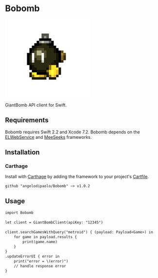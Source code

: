 # Bobomb 

![logo](https://github.com/angelodipaolo/Bobomb/blob/master/logo.jpg)

GiantBomb API client for Swift.

## Requirements

Bobomb requires Swift 2.2 and Xcode 7.2. Bobomb depends on the [ELWebService](https://github.com/Electrode-iOS/ELWebService) and [MeeSeeks](https://github.com/angelodipaolo/MeeSeeks) frameworks.

## Installation

### Carthage

Install with [Carthage](https://github.com/Carthage/Carthage) by adding the framework to your project's [Cartfile](https://github.com/Carthage/Carthage/blob/master/Documentation/Artifacts.md#cartfile).

```
github "angelodipaolo/Bobomb" ~> v1.0.2
```

## Usage

```
import Bobomb

let client = GiantBombClient(apiKey: "12345")
        
client.searchGamesWithQuery("metroid") { (payload: Payload<Game>) in
    for game in payload.results {
        print(game.name)
    }
}
.updateErrorUI { error in
    print("error = \(error)")
    // handle response error
}
```

